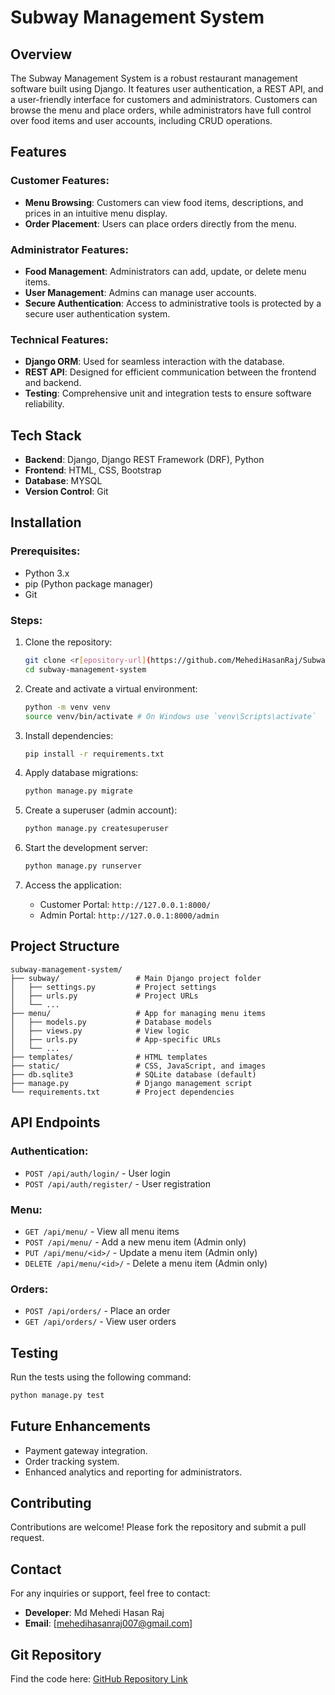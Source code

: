 # Subway Management System

## Overview
The Subway Management System is a robust restaurant management software built using Django. It features user authentication, a REST API, and a user-friendly interface for customers and administrators. Customers can browse the menu and place orders, while administrators have full control over food items and user accounts, including CRUD operations.

## Features

### Customer Features:
- **Menu Browsing**: Customers can view food items, descriptions, and prices in an intuitive menu display.
- **Order Placement**: Users can place orders directly from the menu.

### Administrator Features:
- **Food Management**: Administrators can add, update, or delete menu items.
- **User Management**: Admins can manage user accounts.
- **Secure Authentication**: Access to administrative tools is protected by a secure user authentication system.

### Technical Features:
- **Django ORM**: Used for seamless interaction with the database.
- **REST API**: Designed for efficient communication between the frontend and backend.
- **Testing**: Comprehensive unit and integration tests to ensure software reliability.

## Tech Stack
- **Backend**: Django, Django REST Framework (DRF), Python
- **Frontend**: HTML, CSS, Bootstrap
- **Database**: MYSQL
- **Version Control**: Git

## Installation

### Prerequisites:
- Python 3.x
- pip (Python package manager)
- Git

### Steps:
1. Clone the repository:
   ```bash
   git clone <r[epository-url](https://github.com/MehediHasanRaj/Subway_Management_System)>
   cd subway-management-system
   ```

2. Create and activate a virtual environment:
   ```bash
   python -m venv venv
   source venv/bin/activate # On Windows use `venv\Scripts\activate`
   ```

3. Install dependencies:
   ```bash
   pip install -r requirements.txt
   ```

4. Apply database migrations:
   ```bash
   python manage.py migrate
   ```

5. Create a superuser (admin account):
   ```bash
   python manage.py createsuperuser
   ```

6. Start the development server:
   ```bash
   python manage.py runserver
   ```

7. Access the application:
   - Customer Portal: `http://127.0.0.1:8000/`
   - Admin Portal: `http://127.0.0.1:8000/admin`

## Project Structure
```
subway-management-system/
├── subway/                 # Main Django project folder
│   ├── settings.py         # Project settings
│   ├── urls.py             # Project URLs
│   └── ...
├── menu/                   # App for managing menu items
│   ├── models.py           # Database models
│   ├── views.py            # View logic
│   ├── urls.py             # App-specific URLs
│   └── ...
├── templates/              # HTML templates
├── static/                 # CSS, JavaScript, and images
├── db.sqlite3              # SQLite database (default)
├── manage.py               # Django management script
└── requirements.txt        # Project dependencies
```

## API Endpoints
### Authentication:
- `POST /api/auth/login/` - User login
- `POST /api/auth/register/` - User registration

### Menu:
- `GET /api/menu/` - View all menu items
- `POST /api/menu/` - Add a new menu item (Admin only)
- `PUT /api/menu/<id>/` - Update a menu item (Admin only)
- `DELETE /api/menu/<id>/` - Delete a menu item (Admin only)

### Orders:
- `POST /api/orders/` - Place an order
- `GET /api/orders/` - View user orders

## Testing
Run the tests using the following command:
```bash
python manage.py test
```


## Future Enhancements
- Payment gateway integration.
- Order tracking system.
- Enhanced analytics and reporting for administrators.


## Contributing
Contributions are welcome! Please fork the repository and submit a pull request.

## Contact
For any inquiries or support, feel free to contact:
- **Developer**: Md Mehedi Hasan Raj
- **Email**: [mehedihasanraj007@gmail.com]

## Git Repository
Find the code here: [GitHub Repository Link]([<repository-url>](https://github.com/MehediHasanRaj/Subway_Management_System))
